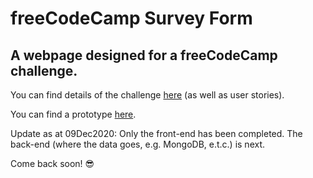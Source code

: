 # freeCodeCamp Survey Form
## A webpage designed for a freeCodeCamp challenge.

You can find details of the challenge [here](https://www.freecodecamp.org/learn/responsive-web-design/responsive-web-design-projects/build-a-survey-form) (as well as user stories).

You can find a prototype [here](https://codepen.io/freeCodeCamp/full/VPaoNP).

Update as at 09Dec2020: Only the front-end has been completed.  The back-end (where the data goes, e.g. MongoDB, e.t.c.) is next.

Come back soon! 😎
